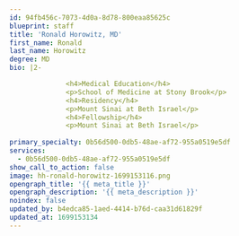 ```yaml
---
id: 94fb456c-7073-4d0a-8d78-800eaa85625c
blueprint: staff
title: 'Ronald Horowitz, MD'
first_name: Ronald
last_name: Horowitz
degree: MD
bio: |2-

              <h4>Medical Education</h4>
              <p>School of Medicine at Stony Brook</p>
              <h4>Residency</h4>
              <p>Mount Sinai at Beth Israel</p>
              <h4>Fellowship</h4>
              <p>Mount Sinai at Beth Israel</p>
          
primary_specialty: 0b56d500-0db5-48ae-af72-955a0519e5df
services:
  - 0b56d500-0db5-48ae-af72-955a0519e5df
show_call_to_action: false
image: hh-ronald-horowitz-1699153116.png
opengraph_title: '{{ meta_title }}'
opengraph_description: '{{ meta_description }}'
noindex: false
updated_by: b4edca85-1aed-4414-b76d-caa31d61829f
updated_at: 1699153134
---
```

